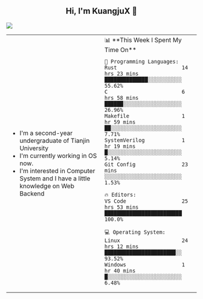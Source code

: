 <h2 align="center"> Hi, I'm KuangjuX 👋 </h2>
<p><img src="https://w.wallhaven.cc/full/nz/wallhaven-nz1e8j.jpg"></p>
<table>
    <tr>
        <td valign="center" width="50%">
            <ul>
                <li>I'm a second-year undergraduate of Tianjin University</li>
                <li>I'm currently working in OS now.</li>
                <li>I'm interested in Computer System and I have a little knowledge on Web Backend</li>
            </ul>
        </td>
       <td valign="top" width="50%">
<!--START_SECTION:waka-->
📊 **This Week I Spent My Time On** 

```text
💬 Programming Languages: 
Rust                     14 hrs 23 mins      ██████████████░░░░░░░░░░░   55.62% 
C                        6 hrs 58 mins       ██████░░░░░░░░░░░░░░░░░░░   26.96% 
Makefile                 1 hr 59 mins        ██░░░░░░░░░░░░░░░░░░░░░░░   7.71% 
SystemVerilog            1 hr 19 mins        █░░░░░░░░░░░░░░░░░░░░░░░░   5.14% 
Git Config               23 mins             ░░░░░░░░░░░░░░░░░░░░░░░░░   1.53%

🔥 Editors: 
VS Code                  25 hrs 53 mins      █████████████████████████   100.0%

💻 Operating System: 
Linux                    24 hrs 12 mins      ███████████████████████░░   93.52% 
Windows                  1 hr 40 mins        █░░░░░░░░░░░░░░░░░░░░░░░░   6.48%

```


<!--END_SECTION:waka-->
</td></tr>
</table>


